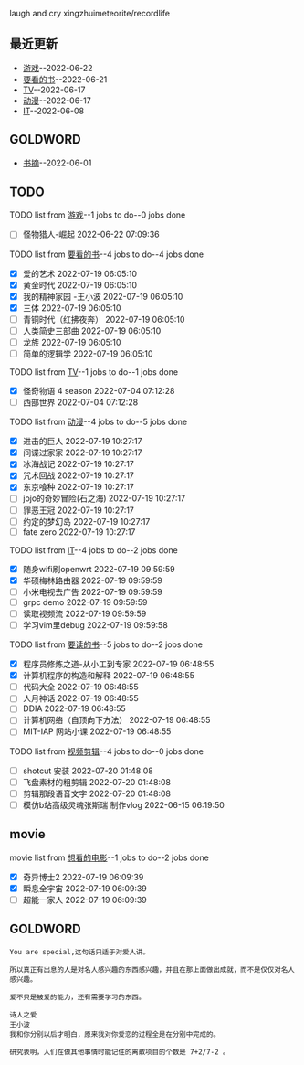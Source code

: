 
laugh and cry
xingzhuimeteorite/recordlife
## 最近更新
- [游戏](https://github.com/xingzhuimeteorite/recordlife/issues/11)--2022-06-22
- [要看的书](https://github.com/xingzhuimeteorite/recordlife/issues/10)--2022-06-21
- [TV](https://github.com/xingzhuimeteorite/recordlife/issues/9)--2022-06-17
- [动漫](https://github.com/xingzhuimeteorite/recordlife/issues/8)--2022-06-17
- [IT](https://github.com/xingzhuimeteorite/recordlife/issues/7)--2022-06-08
## GOLDWORD
- [书摘](https://github.com/xingzhuimeteorite/recordlife/issues/2)--2022-06-01
## TODO
TODO list from [游戏](https://github.com/xingzhuimeteorite/recordlife/issues/11)--1 jobs to do--0 jobs done
- [ ]  怪物猎人-崛起 2022-06-22 07:09:36

TODO list from [要看的书](https://github.com/xingzhuimeteorite/recordlife/issues/10)--4 jobs to do--4 jobs done
- [x] 爱的艺术 2022-07-19 06:05:10
- [x] 黄金时代 2022-07-19 06:05:10
- [x] 我的精神家园  -王小波 2022-07-19 06:05:10
- [x] 三体 2022-07-19 06:05:10
- [ ] 青铜时代（红拂夜奔） 2022-07-19 06:05:10
- [ ] 人类简史三部曲 2022-07-19 06:05:10
- [ ] 龙族 2022-07-19 06:05:10
- [ ] 简单的逻辑学 2022-07-19 06:05:10

TODO list from [TV](https://github.com/xingzhuimeteorite/recordlife/issues/9)--1 jobs to do--1 jobs done
- [x] 怪奇物语 4 season 2022-07-04 07:12:28
- [ ] 西部世界 2022-07-04 07:12:28

TODO list from [动漫](https://github.com/xingzhuimeteorite/recordlife/issues/8)--4 jobs to do--5 jobs done
- [x] 进击的巨人 2022-07-19 10:27:17
- [x] 间谍过家家 2022-07-19 10:27:17
- [x] 冰海战记 2022-07-19 10:27:17
- [x] 咒术回战  2022-07-19 10:27:17
- [x] 东京喰种 2022-07-19 10:27:17
- [ ] jojo的奇妙冒险(石之海) 2022-07-19 10:27:17
- [ ] 罪恶王冠 2022-07-19 10:27:17
- [ ] 约定的梦幻岛 2022-07-19 10:27:17
- [ ] fate zero 2022-07-19 10:27:17

TODO list from [IT](https://github.com/xingzhuimeteorite/recordlife/issues/7)--4 jobs to do--2 jobs done
- [x] 随身wifi刷openwrt 2022-07-19 09:59:59
- [x] 华硕梅林路由器 2022-07-19 09:59:59
- [ ] 小米电视去广告 2022-07-19 09:59:59
- [ ] grpc demo 2022-07-19 09:59:59
- [ ] 读取视频流  2022-07-19 09:59:59
- [ ] 学习vim里debug 2022-07-19 09:59:58

TODO list from [要读的书](https://github.com/xingzhuimeteorite/recordlife/issues/6)--5 jobs to do--2 jobs done
- [x] 程序员修炼之道-从小工到专家 2022-07-19 06:48:55
- [x] 计算机程序的构造和解释 2022-07-19 06:48:55
- [ ] 代码大全 2022-07-19 06:48:55
- [ ] 人月神话  2022-07-19 06:48:55
- [ ] DDIA 2022-07-19 06:48:55
- [ ] 计算机网络（自顶向下方法） 2022-07-19 06:48:55
- [ ] MIT-IAP 网站小课  2022-07-19 06:48:55

TODO list from [视频剪辑](https://github.com/xingzhuimeteorite/recordlife/issues/4)--4 jobs to do--0 jobs done
- [ ] shotcut 安装 2022-07-20 01:48:08
- [ ] 飞盘素材的粗剪辑 2022-07-20 01:48:08
- [ ]  剪辑那段语音文字 2022-07-20 01:48:08
- [ ] 模仿b站高级灵魂张斯瑞 制作vlog 2022-06-15 06:19:50

## movie
movie list from [想看的电影](https://github.com/xingzhuimeteorite/recordlife/issues/5)--1 jobs to do--2 jobs done
- [x] 奇异博士2 2022-07-19 06:09:39
- [x] 瞬息全宇宙 2022-07-19 06:09:39
- [ ] 超能一家人 2022-07-19 06:09:39

## GOLDWORD
 ```
You are special,这句话只适于对爱人讲。
```
```
所以真正有出息的人是对名人感兴趣的东西感兴趣，并且在那上面做出成就，而不是仅仅对名人感兴趣。
```
```
爱不只是被爱的能力，还有需要学习的东西。
```
```
诗人之爱 
王小波
我和你分别以后才明白，原来我对你爱恋的过程全是在分别中完成的。
```
```
研究表明，人们在做其他事情时能记住的离散项目的个数是 7+2/7-2 。 
```
